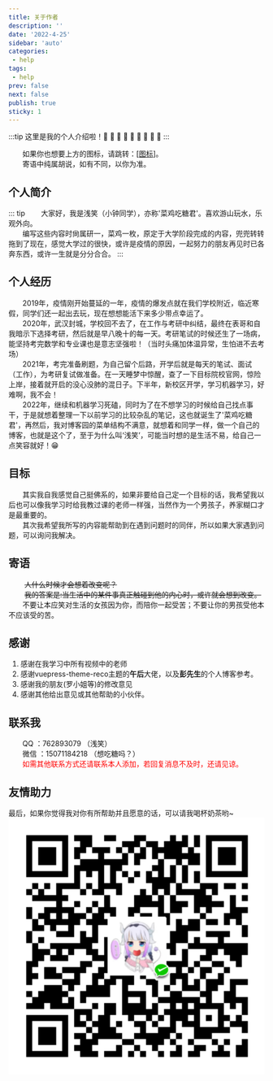 ```yaml
---
title: 关于作者
description: ''
date: '2022-4-25'
sidebar: 'auto'
categories: 
 - help
tags:
 - help
prev: false
next: false
publish: true
sticky: 1
---
```


:::tip
这里是我的个人介绍啦！🍎 🍏 🍊 🍋 🍒 🍇 🍉 🍓 🍑
:::

<!-- more -->

&nbsp;&nbsp;&nbsp;&nbsp;&nbsp;&nbsp;&nbsp;如果你也想要上方的图标，请跳转：[[图标](./useIcon.md)]。  
&nbsp;&nbsp;&nbsp;&nbsp;&nbsp;&nbsp;&nbsp;寄语中纯属胡说，如有不同，以你为准。

## 个人简介
::: tip
&nbsp;&nbsp;&nbsp;&nbsp;&nbsp;&nbsp;&nbsp;大家好，我是浅笑（小钟同学），亦称'菜鸡吃糖君'。喜欢游山玩水，乐观外向。  
&nbsp;&nbsp;&nbsp;&nbsp;&nbsp;&nbsp;&nbsp;编写这些内容时尙属研一，菜鸡一枚，原定于大学阶段完成的内容，兜兜转转拖到了现在，感觉大学过的很快，或许是疫情的原因，一起努力的朋友再见时已各奔东西，或许一生就是分分合合。
:::

## 个人经历
&nbsp;&nbsp;&nbsp;&nbsp;&nbsp;&nbsp;&nbsp;2019年，疫情刚开始蔓延的一年，疫情的爆发点就在我们学校附近，临近寒假，同学们还一起出去玩，现在想想能活下来多少带点幸运了。  
&nbsp;&nbsp;&nbsp;&nbsp;&nbsp;&nbsp;&nbsp;2020年，武汉封城，学校回不去了，在工作与考研中纠结，最终在表哥和自我暗示下选择考研，然后就是早八晚十的每一天。考研笔试的时候还生了一场病，能坚持考完数学和专业课也是意志坚强啦！（当时头痛加体温异常，生怕进不去考场）  
&nbsp;&nbsp;&nbsp;&nbsp;&nbsp;&nbsp;&nbsp;2021年，考完准备刷题，为自己留个后路，开学后就是每天的笔试、面试（工作），为考研复试做准备。在一天睡梦中惊醒，查了一下目标院校官网，惊险上岸，接着就开启的没心没肺的混日子。下半年，新校区开学，学习机器学习，好难啊，我不会！  
&nbsp;&nbsp;&nbsp;&nbsp;&nbsp;&nbsp;&nbsp;2022年，继续和机器学习死磕，同时为了在不想学习的时候给自己找点事干，于是就想着整理一下以前学习的比较杂乱的笔记，这也就诞生了'菜鸡吃糖君'，再然后，我对博客园的菜单结构不满意，就想着和同学一样，做一个自己的博客，也就是这个了，至于为什么叫‘浅笑’，可能当时想的是生活不易，给自己一点笑容就好！😁  

## 目标
&nbsp;&nbsp;&nbsp;&nbsp;&nbsp;&nbsp;&nbsp;其实我自我感觉自己挺佛系的，如果非要给自己定一个目标的话，我希望我以后也可以像我学习时给我教过课的老师一样强，当然作为一个男孩子，养家糊口才是最重要的。  
&nbsp;&nbsp;&nbsp;&nbsp;&nbsp;&nbsp;&nbsp;其次我希望我所写的内容能帮助到在遇到问题时的同伴，所以如果大家遇到问题，可以询问我解决。

## 寄语
&nbsp;&nbsp;&nbsp;&nbsp;&nbsp;&nbsp;&nbsp; ~~人什么时候才会想着改变呢？~~  
&nbsp;&nbsp;&nbsp;&nbsp;&nbsp;&nbsp;&nbsp; ~~我的答案是:当生活中的某件事真正触碰到他的内心时，或许就会想到改变。~~  
&nbsp;&nbsp;&nbsp;&nbsp;&nbsp;&nbsp;&nbsp;不要让本应笑对生活的女孩因为你，而陪你一起受苦；不要让你的男孩受他本不应该受的苦。

## 感谢
1. 感谢在我学习中所有视频中的老师
2. 感谢vuepress-theme-reco主题的**午后**大佬，以及**彭先生**的个人博客参考。
3. 感谢我的朋友(罗小姐等)的修改意见
4. 感谢其他给出意见或其他帮助的小伙伴。

## 联系我
&nbsp;&nbsp;&nbsp;&nbsp;&nbsp;&nbsp;&nbsp;QQ ：762893079 （浅笑）  
&nbsp;&nbsp;&nbsp;&nbsp;&nbsp;&nbsp;&nbsp;微信 ：15071184218 （想吃糖吗？）  
<span style="color:red">&nbsp;&nbsp;&nbsp;&nbsp;&nbsp;&nbsp;&nbsp;如需其他联系方式还请联系本人添加，若回复消息不及时，还请见谅。</span>

## 友情助力
最后，如果你觉得我对你有所帮助并且愿意的话，可以请我喝杯奶茶哟~ 
![友情助力](../demo/imgs/help/payment.png)

